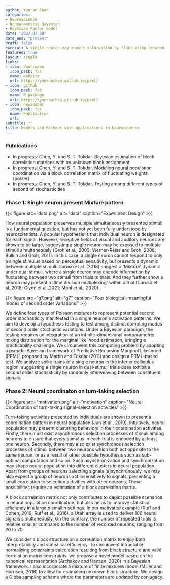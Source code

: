 ```yaml
---
author: Yunran Chen
categories:
- Neuroscience
- Nonparametric Bayesian
- Bayesian Factor model
date: "2022-07-30"
date_end: "present"
draft: false
excerpt: A single neuron may encode information by fluctuating between two stimuli from trials to trials, or present a 'time division multiplexing' within a trial. Such turn-taking activities presented by individuals are shown to present a coordination pattern in neural population. We aim to develop statistical methods and models to explore how neuron population coordinate to preserve multiple simultaneously presented stimuli.
featured: true
layout: single
links:
- icon: door-open
  icon_pack: fas
  name: website
  url: https://yunranchen.github.io/prml/
- icon: github
  icon_pack: fab
  name: R package
  url: https://yunranchen.github.io/prml/
- icon: newspaper
  icon_pack: far
  name: Publication
  url: 
subtitle: ""
title: Models and Methods with Applications in Neuroscience
---
```


### Publications

- In progress: Chen, Y. and S. T. Tokdar. Bayesian estimation of block correlation matrices with an unknown block assignment
- In progress: Chen, Y. and S. T. Tokdar. Modeling neural population coordination via a block correlation matrix of fluctuating weights (poster)
- In progress: Chen, Y. and S. T. Tokdar. Testing among different types of second of stochasticities


### Phase 1: Single neuron present Mixture pattern 

{{< figure src="data.png" alt="data" caption="Experiment Design" >}}

How neural population preserves multiple simultaneously presented stimuli is a fundamental question, but has not yet been fully understood by neuroscientists. A popular hypothesis is that individual neuron is designated for each signal. However, receptive fields of visual and auditory neurons are shown to be large, suggesting a single neuron may be exposed to multiple stimuli simultaneously (Groh et al., 2003; Werner-Reiss and Groh, 2008; Bulkin and Groh, 2011). In this case, a single neuron cannot respond to only a single stimulus based on perceptual sensitivity, but presents a dynamic between multiple stimuli. Caruso et al. (2018) suggest a 'Mixture' dynamic under dual stimuli, where a single neuron may encode information by fluctuating between two stimuli from trials to trials. And they further show a neuron may present a 'time division multiplexing' within a trial (Caruso et al.,2018; Glynn et al.,2021; Mohl et al., 2020). 

{{< figure src="g7.png" alt="g7" caption="Four biological-meaningful modes of second order variations." >}}

We define four types of Poisson mixtures to represent potential second order stochasticity manifested in a single neuron's activation patterns. We aim to develop a hypothesis testing to test among distinct compting modes of second order stochastic variations. Under a Bayesian paradigm, the testing requires an integration of an infinite-dimensional nonparametric mixing distribution for the marginal likelihood estimation, bringing a practicability challenge. We circumvent this computing problem by adopting a pseudo-Bayesian framework of Predictive Recursion Marginal Likelihood (PRML) proposed by Martin and Tokdar (2011) and design a PRML-based test. We analyze spike trains of a single neuron in the inferior colliculus region, suggesting a single neuron in dual-stimuli trials does exhibit a second order stochasticity by randomly interweaving between constituent signals.


### Phase 2: Neural coordinaton on turn-taking selection

{{< figure src="motivation.png" alt="motivation" caption="Neural Coordination of turn-taking signal-selection activities" >}}

Turn-taking activities presented by individuals are shown to present a coordination pattern in neural population (Jun et al., 2019). Intuitively, neural population may present clustering behaviors in their coordination activities. Firstly, there must exist asynchronous selection processes of stimuli among neurons to ensure that every stimulus in each trial is encoded by at least one neuron. Secondly, there may also exist synchronous selection processes of stimuli between two neurons which both act opposite to the same neuron, or as a result of other possible hypothesis such as sub-optimal computation and so on. Such asynchronization and synchronization may shape neural population into different clusters in neural population. Apart from groups of neurons selecting signals (a)synchronously, we may also expect a group of neurons act insensitively to signals, presenting a small correlation to selection activities with other neurons. These possibilities require an estimation of a block correlation matrix. 

A block correlation matrix not only contributes to depict possible scenarios in neural population coordination, but also helps to improve statistical efficiency in a large *p* small *n* settings. In our motivated example (Ruff and Cohen, 2016; Ruff et al., 2016), a Utah array is used to deliver 100 neural signals simultaneously. On the contrary, the number of repeated trials is relative smaller compared to the number of recorded neurons, ranging from 20 to 70. 

We consider a block structure on a correlation matrix to enjoy both interpretability and statistical efficiency. To circumvent intractable normalising constraints calculation resulting from block structure and valid correlation matrix constraints, we propose a novel model based on the canonical representation (Archakov and Hansen, 2020) in a Bayesian framework. I also incorporate a mixture of finite mixtures model (Miller and Harrison, 2018) to allow for estimating unknown block structure. We design a Gibbs sampling scheme where the parameters are updated by conjugacy.
